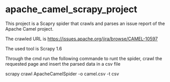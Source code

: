 # apache_camel_scrapy_project
This project is a Scapry spider that crawls and parses an issue report of the Apache Camel project.

The crawled URL is 
https://issues.apache.org/jira/browse/CAMEL-10597

The used tool is Scrapy 1.6

Through the cmd run the following commande to runt the spider, crawl the requested page and insert the parsed data in a csv file

scrapy crawl ApacheCamelSpider -o camel.csv -t csv
